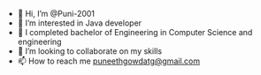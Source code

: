 - 👋 Hi, I’m @Puni-2001
- 👀 I’m interested in Java developer 
- 🌱 I completed bachelor of Engineering in Computer Science and engineering 
- 💞️ I’m looking to collaborate on my skills
- 📫 How to reach me puneethgowdatg@gmail.com 

<!---
Puni-2001/Puni-2001 is a ✨ special ✨ repository because its `README.md` (this file) appears on your GitHub profile.
You can click the Preview link to take a look at your changes.
--->
